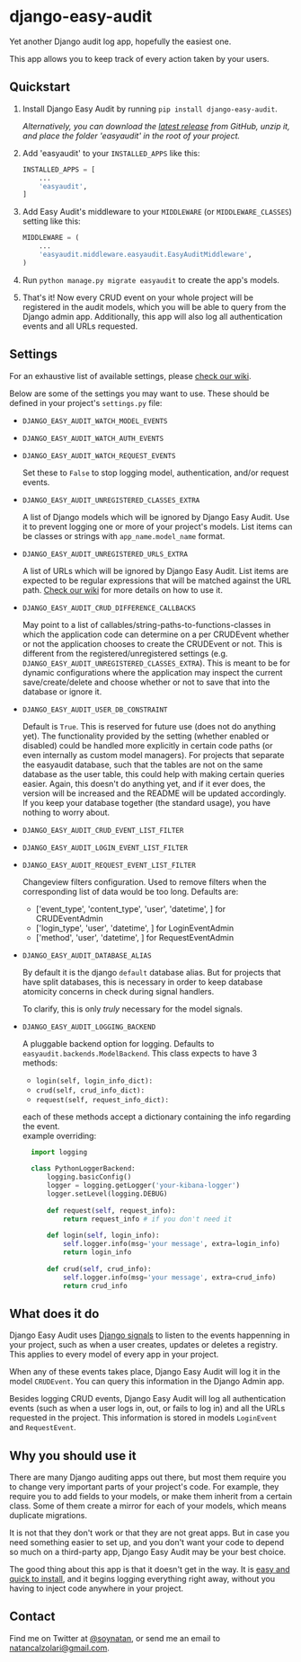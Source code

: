 # django-easy-audit

Yet another Django audit log app, hopefully the easiest one.

This app allows you to keep track of every action taken by your users.

## Quickstart

1. Install Django Easy Audit by running `pip install django-easy-audit`.

   *Alternatively, you can download the [latest release](https://github.com/soynatan/django-easy-audit/releases) from GitHub, unzip it, and place the folder 'easyaudit' in the root of your project.*

2. Add 'easyaudit' to your `INSTALLED_APPS` like this:

    ```python
    INSTALLED_APPS = [
        ...
        'easyaudit',
    ]
    ```

3. Add Easy Audit's middleware to your `MIDDLEWARE` (or `MIDDLEWARE_CLASSES`) setting like this:

    ```python
    MIDDLEWARE = (
        ...
        'easyaudit.middleware.easyaudit.EasyAuditMiddleware',
    )
    ```

4. Run `python manage.py migrate easyaudit` to create the app's models.

5. That's it! Now every CRUD event on your whole project will be registered in the audit models, which you will be able to query from the Django admin app. Additionally, this app will also log all authentication events and all URLs requested.

## Settings

For an exhaustive list of available settings, please [check our wiki](https://github.com/soynatan/django-easy-audit/wiki/Settings).

Below are some of the settings you may want to use. These should be defined in your project's `settings.py` file:

* `DJANGO_EASY_AUDIT_WATCH_MODEL_EVENTS`

* `DJANGO_EASY_AUDIT_WATCH_AUTH_EVENTS`

* `DJANGO_EASY_AUDIT_WATCH_REQUEST_EVENTS`

  Set these to `False` to stop logging model, authentication, and/or request events.

* `DJANGO_EASY_AUDIT_UNREGISTERED_CLASSES_EXTRA`

  A list of Django models which will be ignored by Django Easy Audit.
  Use it to prevent logging one or more of your project's models.
  List items can be classes or strings with `app_name.model_name` format.

* `DJANGO_EASY_AUDIT_UNREGISTERED_URLS_EXTRA`

  A list of URLs which will be ignored by Django Easy Audit.
  List items are expected to be regular expressions that
  will be matched against the URL path.
  [Check our wiki](https://github.com/soynatan/django-easy-audit/wiki/Settings#request-auditing)
  for more details on how to use it.

* `DJANGO_EASY_AUDIT_CRUD_DIFFERENCE_CALLBACKS`

  May point to a list of callables/string-paths-to-functions-classes in which the application code can determine
  on a per CRUDEvent whether or not the application chooses to create the CRUDEvent or not. This is different
  from the registered/unregistered settings (e.g. `DJANGO_EASY_AUDIT_UNREGISTERED_CLASSES_EXTRA`).
  This is meant to be for dynamic configurations where the application
  may inspect the current save/create/delete and choose whether or not to save that into the database or ignore it.

* `DJANGO_EASY_AUDIT_USER_DB_CONSTRAINT`

  Default is `True`. This is reserved for future use (does not do anything yet). The functionality provided by the
  setting (whether enabled or disabled) could be handled more explicitly in certain
  code paths (or even internally as custom model managers). For projects that separate the easyaudit database, such
  that the tables are not on the same database as the user table, this could help with making certain queries easier.
  Again, this doesn't do anything yet, and if it ever does, the version will be increased and the README will be
  updated accordingly. If you keep your database together (the standard usage), you have nothing to worry about.

* `DJANGO_EASY_AUDIT_CRUD_EVENT_LIST_FILTER`

* `DJANGO_EASY_AUDIT_LOGIN_EVENT_LIST_FILTER`

* `DJANGO_EASY_AUDIT_REQUEST_EVENT_LIST_FILTER`

  Changeview filters configuration.
  Used to remove filters when the corresponding list of data would be too long.
  Defaults are:
    - ['event_type', 'content_type', 'user', 'datetime', ] for CRUDEventAdmin
    - ['login_type', 'user', 'datetime', ] for LoginEventAdmin
    - ['method', 'user', 'datetime', ] for RequestEventAdmin
    
* `DJANGO_EASY_AUDIT_DATABASE_ALIAS`

  By default it is the django `default` database alias. But for projects that have split databases,
  this is necessary in order to keep database atomicity concerns in check during signal handlers.
  
  To clarify, this is only _truly_ necessary for the model signals.

* `DJANGO_EASY_AUDIT_LOGGING_BACKEND`

  A pluggable backend option for logging. Defaults to `easyaudit.backends.ModelBackend`.
  This class expects to have 3 methods: 
  * `login(self, login_info_dict):`  
  * `crud(self, crud_info_dict):`  
  * `request(self, request_info_dict):`

  each of these methods accept a dictionary containing the info regarding the event.  
  example overriding:
  ```python
    import logging
    
    class PythonLoggerBackend:
        logging.basicConfig()
        logger = logging.getLogger('your-kibana-logger')
        logger.setLevel(logging.DEBUG)
        
        def request(self, request_info):
            return request_info # if you don't need it
        
        def login(self, login_info):
            self.logger.info(msg='your message', extra=login_info)      
            return login_info      
              
        def crud(self, crud_info):
            self.logger.info(msg='your message', extra=crud_info)
            return crud_info
    ```
## What does it do

Django Easy Audit uses [Django signals](https://docs.djangoproject.com/en/dev/topics/signals/)
to listen to the events happenning in your project, such as when a user creates, updates or deletes
a registry. This applies to every model of every app in your project.

When any of these events takes place, Django Easy Audit will log it in the model `CRUDEvent`.
You can query this information in the Django Admin app.

Besides logging CRUD events, Django Easy Audit will log all authentication events (such as when a user logs in, out, or fails to log in) and all the URLs requested in the project. This information is stored in models `LoginEvent` and `RequestEvent`.

## Why you should use it

There are many Django auditing apps out there, but most them require you to change very important
parts of your project's code. For example, they require you to add fields to your models, or make
them inherit from a certain class. Some of them create a mirror for each of your models, which means
duplicate migrations.

It is not that they don't work or that they are not great apps. But in case you need something
easier to set up, and you don't want your code to depend so much on a third-party app, Django Easy Audit
may be your best choice.

The good thing about this app is that it doesn't get in the way. It is [easy and quick to install](https://github.com/soynatan/django-easy-audit/wiki/Installation), and it
begins logging everything right away, without you having to inject code anywhere in your project.

## Contact

Find me on Twitter at [@soynatan](https://twitter.com/soynatan),
or send me an email to [natancalzolari@gmail.com](mailto:natancalzolari@gmail.com).
